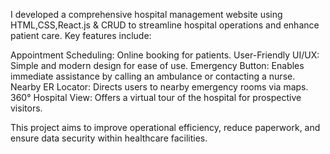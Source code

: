 I developed a comprehensive hospital management website using HTML,CSS,React.js & CRUD to streamline hospital operations and enhance patient care. 
Key features include:

Appointment Scheduling: Online booking for patients.
User-Friendly UI/UX: Simple and modern design for ease of use.
Emergency Button: Enables immediate assistance by calling an ambulance or contacting a nurse.
Nearby ER Locator: Directs users to nearby emergency rooms via maps.
360° Hospital View: Offers a virtual tour of the hospital for prospective visitors.

This project aims to improve operational efficiency, reduce paperwork, and ensure data security within healthcare facilities.
